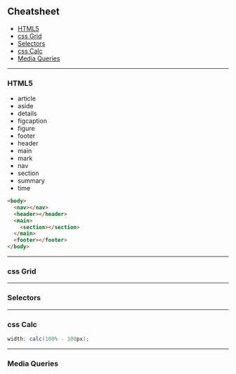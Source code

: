 ## Cheatsheet

- [HTML5](#HTML5)
- [css Grid](#CSS-Grid)
- [Selectors](#Selectors)
- [css Calc](#css-Calc)
- [Media Queries](#Media-Queries)

---

### HTML5

- article
- aside
- details
- figcaption
- figure
- footer
- header
- main
- mark
- nav
- section
- summary
- time

```html
<body>
  <nav></nav>
  <header></header>
  <main>
    <section></section>
  </main>
  <footer></footer>
</body>
```

---

### css Grid

---

### Selectors

---

### css Calc

```cs
width: calc(100% - 100px);
```

---

### Media Queries
